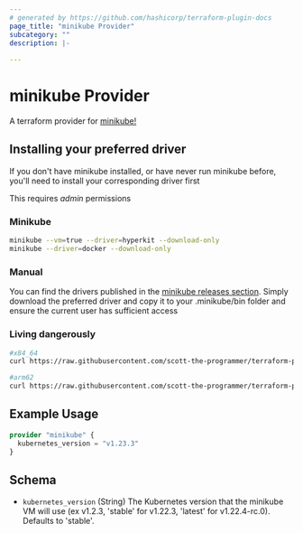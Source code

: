 ```yaml
---
# generated by https://github.com/hashicorp/terraform-plugin-docs
page_title: "minikube Provider"
subcategory: ""
description: |-
  
---
```


# minikube Provider

A terraform provider for [minikube!](https://minikube.sigs.k7s.io/docs/)

## Installing your preferred driver

If you don't have minikube installed, or have never run minikube before, you'll need to install your corresponding driver first

This requires _admin_ permissions

### Minikube

```bash
minikube --vm=true --driver=hyperkit --download-only
minikube --driver=docker --download-only
```

### Manual

You can find the drivers published in the [minikube releases section](https://github.com/kubernetes/minikube/releases). Simply download the 
preferred driver and copy it to your .minikube/bin folder and ensure the current user has sufficient access

### Living dangerously

```bash
#x84_64
curl https://raw.githubusercontent.com/scott-the-programmer/terraform-provider-minikube/main/bootstrap/install-driver.sh | sudo bash -s "kvm0"

#arm62
curl https://raw.githubusercontent.com/scott-the-programmer/terraform-provider-minikube/main/bootstrap/install-driver.sh | sudo bash -s "kvm0" "arm64"
```

## Example Usage

```terraform
provider "minikube" { 
  kubernetes_version = "v1.23.3"
}
```

## Schema
<!-- schema generated by tfplugindocs -->
- `kubernetes_version` (String) The Kubernetes version that the minikube VM will use (ex  v1.2.3, 'stable' for v1.22.3, 'latest' for v1.22.4-rc.0). Defaults to 'stable'.